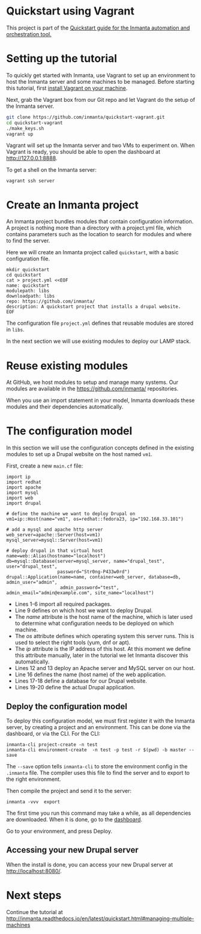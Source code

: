 # Quickstart using Vagrant

This project is part of the [Quickstart guide for the Inmanta automation and orchestration tool.](http://inmanta.readthedocs.io/en/latest/quickstart.html) 

Setting up the tutorial
=========================

To quickly get started with Inmanta, use Vagrant to set up an environment to host the 
Inmanta server and some machines to be managed. 
Before starting this tutorial, first [install Vagrant on your machine](https://www.vagrantup.com/docs/installation/). 

 
Next, grab the Vagrant box from our Git repo and let Vagrant do the setup of the Inmanta server.

```sh
git clone https://github.com/inmanta/quickstart-vagrant.git
cd quickstart-vagrant
./make_keys.sh
vagrant up
```

Vagrant will set up the Inmanta server and two VMs to experiment on. When Vagrant is ready, you should be able to open the dashboard at http://127.0.0.1:8888.  

To get a shell on the Inmanta server:

    vagrant ssh server


Create an Inmanta project
==========================

An Inmanta project bundles modules that contain configuration information. A project is nothing more 
than a directory with a project.yml file, which contains parameters such as the location to search for 
modules and where to find the server.

Here we will create an Inmanta project called ``quickstart``, with a basic configuration file.

    mkdir quickstart
    cd quickstart
    cat > project.yml <<EOF
    name: quickstart
    modulepath: libs
    downloadpath: libs
    repo: https://github.com/inmanta/
    description: A quickstart project that installs a drupal website.
    EOF

    
The configuration file ``project.yml`` defines that reusable modules are stored in ``libs``. 

In the next section we will use existing modules to deploy our LAMP stack.

Reuse existing modules
=======================

At GitHub, we host modules to setup and manage many systems. Our modules are available in the https://github.com/inmanta/ repositories.

When you use an import statement in your model, Inmanta downloads these modules and their dependencies automatically. 


The configuration model
=======================

In this section we will use the configuration concepts defined in the existing modules to set up a Drupal website on the host named ``vm1``.

First, create a new ``main.cf`` file:

    import ip
    import redhat
    import apache
    import mysql
    import web
    import drupal

    # define the machine we want to deploy Drupal on
    vm1=ip::Host(name="vm1", os=redhat::fedora23, ip="192.168.33.101")

    # add a mysql and apache http server
    web_server=apache::Server(host=vm1)
    mysql_server=mysql::Server(host=vm1)

    # deploy drupal in that virtual host
    name=web::Alias(hostname="localhost")
    db=mysql::Database(server=mysql_server, name="drupal_test", user="drupal_test",
                       password="Str0ng-P433w0rd")
    drupal::Application(name=name, container=web_server, database=db, admin_user="admin",
                        admin_password="test", admin_email="admin@example.com", site_name="localhost")


* Lines 1-6 import all required packages.  
* Line 9 defines on which host we want to deploy Drupal. 
 * The *name* attribute is the host name of the machine, which is later used to determine what configuration needs to be deployed on which machine. 
 * The *os* attribute defines which operating system this server runs. This is used to select the right tools (yum, dnf or apt).
 * The *ip* attribute is the IP address of this host. At this moment we define this attribute manually, later in the tutorial we let Inmanta discover this automatically.
* Lines 12 and 13 deploy an Apache server and MySQL server on our host.
* Line 16 defines the name (host name) of the web application.
* Lines 17-18 define a database for our Drupal website.
* Lines 19-20 define the actual Drupal application.



Deploy the configuration model
------------------------------

To deploy this configuration model, we must first register it with the Inmanta server, by creating a project and an environment. This can be done via the dashboard, or via the CLI. 
For the CLI:

    inmanta-cli project-create -n test
    inmanta-cli environment-create  -n test -p test -r $(pwd) -b master --save
    

The ``--save`` option tells ``inmanta-cli`` to store the environment config in the ``.inmanta`` file. The compiler uses this file to find the server and to export to the right environment.
	
Then compile the project and send it to the server:

    inmanta -vvv  export
    
The first time you run this command may take a while, as all dependencies are downloaded.  When it is done, go to the [dashboard](http://127.0.0.1:8888).  

Go to your environment, and press Deploy.

Accessing your new Drupal server
---------------------------------

When the install is done, you can access your new Drupal server at <http://localhost:8080/>.


# Next steps

Continue the tutorial at http://inmanta.readthedocs.io/en/latest/quickstart.html#managing-multiple-machines
